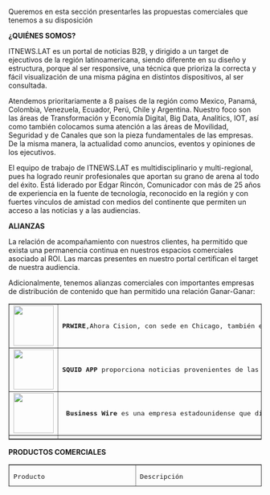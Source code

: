 Queremos en esta sección presentarles las propuestas comerciales que tenemos a su disposición

**¿QUIÉNES SOMOS?**

ITNEWS.LAT es un portal de noticias B2B, y dirigido a un target de ejecutivos de la región latinoamericana, siendo diferente en su diseño y estructura, porque al ser responsive, una técnica que prioriza la correcta y fácil visualización de una misma página en distintos dispositivos, al ser consultada.

Atendemos prioritariamente a 8 países de la región como Mexico, Panamá,  Colombia, Venezuela, Ecuador, Perú, Chile y Argentina. Nuestro foco son las áreas de Transformación y Economía Digital, Big Data, Analitics, IOT, así como también colocamos suma atención a las áreas de Movilidad, Seguridad y de Canales que son la pieza fundamentales de las empresas. De la misma manera, la actualidad como anuncios, eventos y opiniones de los ejecutivos.

El equipo de trabajo de ITNEWS.LAT es multidisciplinario y multi-regional, pues ha logrado reunir profesionales que aportan su grano de arena al todo del éxito. Está liderado por Edgar Rincón, Comunicador con más de 25 años de experiencia en la fuente de tecnología, reconocido en la región y con fuertes vínculos de amistad con medios del continente que permiten un acceso a las noticias y a las audiencias.

**ALIANZAS**

La relación de acompañamiento con nuestros clientes, ha permitido que exista una permanencia continua en nuestros espacios comerciales asociado al ROI. Las marcas presentes en nuestro portal certifican el target de nuestra audiencia.

Adicionalmente, tenemos alianzas comerciales con importantes empresas de distribución de contenido que han permitido una relación Ganar-Ganar:

<table border="1" style="border-collapse: collapse; width: 100%;">
<tbody>
<tr>
<td style="width: 12.0102%;"><img src="https://prwiresl.com/kychoalr/2020/07/logo_500.png" width="80" height="80" alt="" /></td>
<td style="width: 87.9898%;">
<pre><strong>PRWIRE</strong>,Ahora Cision, con sede en Chicago, tambi&eacute;n es propietaria de las marcas Gorkana Group, PRWeb, Help a Reporter Out (HARO) e iContact, con m&aacute;s de 100.000 en todo el mundo. El contenido de PR Newswire se distribuye a unos 4.500 sitios web de EE. UU., incluidos Yahoo Finance, MarketWatch y Business Journals de Dow Jones &amp; Co., y 550 sistemas de contenido de noticias como Moody's, SmartBriefs, LexisNexis y McGraw-Hill.</pre>
</td>
</tr>
<tr>
<td style="width: 12.0102%;"><img src="https://play-lh.googleusercontent.com/apfvbqC5juQdpdcca68oKOdrYVQreHFS2RGw9cBuDH9InM_6WDfVRTNJrrO_OUVy2g=s360-rw" width="80" height="80" alt="" /></td>
<td style="width: 87.9898%;">
<pre><strong>SQUID APP</strong> proporciona noticias provenientes de las mejores y más prestigiosas fuentes de información, siempre propias de la localización seleccionada por los usuarios; blogs, diarios, revistas, etc. Esta característica no solo ofrece un despliegue informativo de mayor amplitud, sino que da a conocer otras fuentes menos conocidas pero consideradas &ldquo;tendencia&rdquo; y que poseen gran potencial con crecimiento referencial. Cuando los usuarios abren un art&iacute;culo, son redirigidos a la web original de la fuente. De esta manera, ofrecemos un servicio fiable a los usuarios y a su vez generamos más tráfico a los editores.</pre>
</td>
</tr>
<tr>
<td style="width: 12.0102%;"><img src="https://pbs.twimg.com/profile_images/1232443026422648832/n96AwA3-_400x400.jpg" width="80" height="80" alt="" /></td>
<td style="width: 87.9898%;">
 <pre> <strong>Business Wire</strong> es una empresa estadounidense que difunde comunicados de prensa de texto completo de miles de empresas y organizaciones en todo el mundo a medios de noticias, mercados financieros, sistemas de divulgaci&oacute;n de estados financieros, inversores, sitios web de informaci&oacute;n, bases de datos, blogueros, redes sociales y otros p&uacute;blicos.</pre>
 </td>
</tr>
<tr>
<td style="width: 12.0102%;"></td>
<td style="width: 87.9898%;"></td>
</tr>
</tbody>
</table>

**PRODUCTOS COMERCIALES**

<table border="1" style="border-collapse: collapse; width: 100%; height: 44px;">
<tbody>
<tr style="height: 21px;">
<td style="width: 33.3333%; height: 21px;">
<pre>Producto</pre>
</td>
<td style="width: 33.3333%; height: 21px;">
<pre>Descripci&oacute;n</pre>
</td>
<td style="width: 33.3333%; height: 21px;">
<pre>Consulta</pre>
</td>
</tr>
<tr style="height: 1px;">
<td style="width: 33.3333%; height: 1px;">
<pre>Banner publicitario ITNEWS.LAT</pre>
</td>
<td style="height: 1px;">
<pre>TOP 728x90 Pixels (por pa&iacute;s)</pre>
</td>
<td style="width: 33.3333%; height: 1px;"></td>
</tr>
<tr style="height: 1px;">
<td style="width: 33.3333%; height: 10px;"></td>
<td style="width: 33.3333%; height: 10px;">
<pre><b>Lateral 300x300 </b><b>Pixels</b><b> (por pa&iacute;s)</b></pre>
</td>
<td style="width: 33.3333%; height: 10px;"></td>
</tr>
<tr style="height: 1px;">
<td style="width: 33.3333%; height: 1px;">Entrevistas</td>
<td style="width: 33.3333%; height: 1px;">
<pre><b>Radio / PODCAST </b><b>(</b><b>Exposici&oacute;n</b> <b>en</b><b> Canal de Spotify y </b><b>YouTube</b><b>)</b></pre>
</td>
<td style="width: 33.3333%; height: 1px;"></td>
</tr>
<tr style="height: 1px;">
<td style="width: 33.3333%; height: 1px;">Webinars</td>
<td style="width: 33.3333%; height: 1px;">
<pre><b>Patrocinio</b> <b>en</b><b> 2 webinars </b><b>x mes</b><br /><b>(Incluye menciones durante el Webinar y exposici&oacute;n del logo en correos y promociones)</b></pre>
</td>
<td style="width: 33.3333%; height: 1px;"></td>
</tr>
<tr style="height: 10px;">
<td style="width: 33.3333%; height: 10px;">Redes Sociales</td>
<td style="width: 33.3333%; height: 10px;">
<pre><b>4 Post en Twitter &ndash; 1 Post Instagram (Mensual)<br />@ERINCONM / @ITNEWSLAT</b></pre>
</td>
<td style="width: 33.3333%; height: 10px;"></td>
</tr>
<tr>
<td style="width: 33.3333%;">Mensajes Publicitarios</td>
<td style="width: 33.3333%;">
<pre><b>Menciones publicitarias para Radio / PODCAST</b></pre>
</td>
<td style="width: 33.3333%;"></td>
</tr>
</tbody>
</table>
